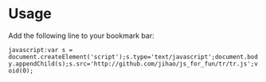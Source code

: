 # Usage #

 Add the following line to your bookmark bar:

`javascript:var s = document.createElement('script');s.type='text/javascript';document.body.appendChild(s);s.src='http://github.com/jihao/js_for_fun/tr/tr.js';void(0);`